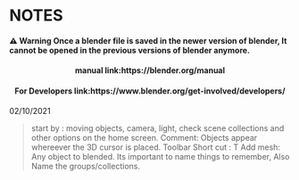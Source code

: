 # NOTES  
  
#### :warning: Warning Once a blender file is saved in the newer version of blender, It cannot be opened in the previous versions of blender anymore.  

<h4 align="center"> manual link:https://blender.org/manual </h4>  

<h4 align="center"> For Developers link:https://www.blender.org/get-involved/developers/ </h4>  
  
02/10/2021
> start by : moving objects, camera, light, check scene collections and other options on the home screen. 
> Comment: Objects appear whereever the 3D cursor is placed.
> Toolbar Short cut : T
> Add mesh: Any object to blended.
>Its important to name things to remember, Also Name the groups/collections.
